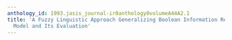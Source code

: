 ```yaml
---
anthology_id: 1993.jasis_journal-ir0anthology0volumeA44A2.1
title: 'A Fuzzy Linguistic Approach Generalizing Boolean Information Retrieval: A
  Model and Its Evaluation'
---
```

